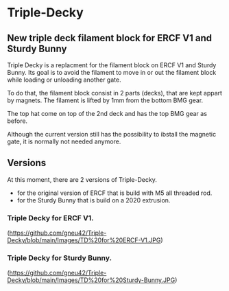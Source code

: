# Triple-Decky

## New triple deck filament block for ERCF V1 and Sturdy Bunny

Triple Decky is a replacment for the filament block on ERCF V1 and Sturdy Bunny. Its goal is to avoid the filament to move in or out the filament block while loading or unloading another gate.

To do that, the filament block consist in 2 parts (decks), that are kept appart by magnets. The filament is lifted by 1mm from the bottom BMG gear.

The top hat come on top of the 2nd deck and has the top BMG gear as before. 

Although the current version still has the possibility to ibstall the magnetic gate, it is normally not needed anymore.

## Versions

At this moment, there are 2 versions of Triple-Decky.

* for the original version of ERCF that is build with M5 all threaded rod.
* for the Sturdy Bunny that is build on a 2020 extrusion.




### Triple Decky for ERCF V1.
(https://github.com/gneu42/Triple-Decky/blob/main/Images/TD%20for%20ERCF-V1.JPG)
### Triple Decky for Sturdy Bunny.
(https://github.com/gneu42/Triple-Decky/blob/main/Images/TD%20for%20Sturdy-Bunny.JPG)